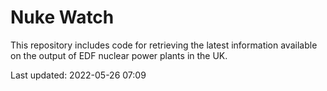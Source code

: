 # Nuke Watch

This repository includes code for retrieving the latest information available on the output of EDF nuclear power plants in the UK.

Last updated: 2022-05-26 07:09